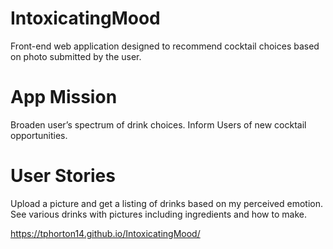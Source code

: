 # IntoxicatingMood
Front-end web application designed to recommend cocktail choices based on photo submitted by the user.

# App Mission
Broaden user’s spectrum of drink choices.
Inform Users of new cocktail opportunities.

# User Stories
Upload a picture and get a listing of drinks based on my perceived emotion.
See various drinks with pictures including ingredients and how to make.

https://tphorton14.github.io/IntoxicatingMood/
